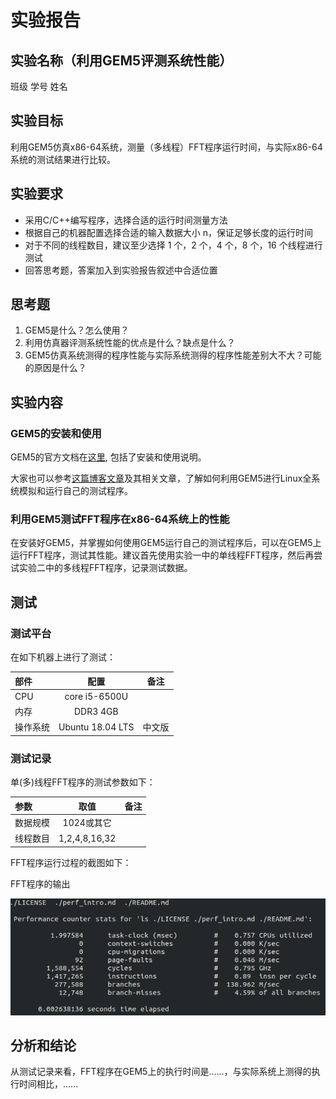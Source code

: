 # 实验报告

## 实验名称（利用GEM5评测系统性能）

班级 学号 姓名

## 实验目标

利用GEM5仿真x86-64系统，测量（多线程）FFT程序运行时间，与实际x86-64系统的测试结果进行比较。

## 实验要求

* 采用C/C++编写程序，选择合适的运行时间测量方法
* 根据自己的机器配置选择合适的输入数据大小 n，保证足够长度的运行时间 
* 对于不同的线程数目，建议至少选择 1 个，2 个，4 个，8 个，16 个线程进行测试
* 回答思考题，答案加入到实验报告叙述中合适位置

## 思考题

1. GEM5是什么？怎么使用？
2. 利用仿真器评测系统性能的优点是什么？缺点是什么？
3. GEM5仿真系统测得的程序性能与实际系统测得的程序性能差别大不大？可能的原因是什么？

## 实验内容

### GEM5的安装和使用

GEM5的官方文档在[这里](http://gem5.org/Documentation), 包括了安装和使用说明。

大家也可以参考[这篇博客文章](https://blog.csdn.net/u012822903/article/details/62444286)及其相关文章，了解如何利用GEM5进行Linux全系统模拟和运行自己的测试程序。

### 利用GEM5测试FFT程序在x86-64系统上的性能

在安装好GEM5，并掌握如何使用GEM5运行自己的测试程序后，可以在GEM5上运行FFT程序，测试其性能。建议首先使用实验一中的单线程FFT程序，然后再尝试实验二中的多线程FFT程序，记录测试数据。

## 测试

### 测试平台

在如下机器上进行了测试：

| 部件     | 配置             | 备注   |
| :--------|:----------------:| :-----:|
| CPU      | core i5-6500U    |        |
| 内存     | DDR3 4GB         |        |
| 操作系统 | Ubuntu 18.04 LTS | 中文版 |


### 测试记录

单(多)线程FFT程序的测试参数如下：

| 参数     | 取值             | 备注   |
| :--------|:----------------:| :-----:|
| 数据规模 | 1024或其它       |        |
| 线程数目 | 1,2,4,8,16,32    |        |


FFT程序运行过程的截图如下：

FFT程序的输出

![图1 程序输出](../lab1/perf_ls.png)


## 分析和结论

从测试记录来看，FFT程序在GEM5上的执行时间是......，与实际系统上测得的执行时间相比，......

